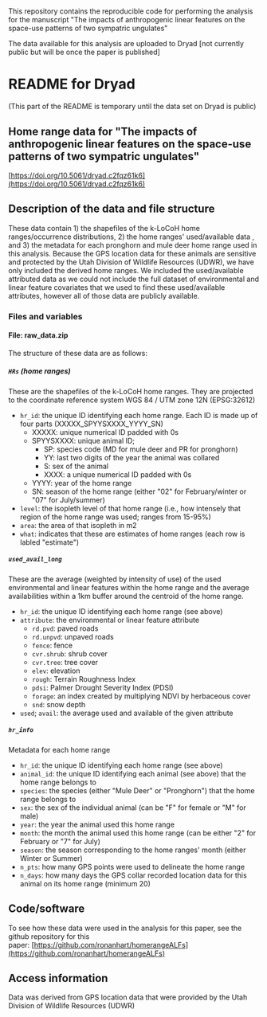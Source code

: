 # 
This repository contains the reproducible code for performing the analysis for the manuscript "The impacts of anthropogenic linear features on the space-use patterns of two sympatric ungulates"

The data available for this analysis are uploaded to Dryad [not currently public but will be once the paper is published]

# README for Dryad
(This part of the README is temporary until the data set on Dryad is public)

## Home range data for "The impacts of anthropogenic linear features on the space-use patterns of two sympatric ungulates"

[https://doi.org/10.5061/dryad.c2fqz61k6](https://doi.org/10.5061/dryad.c2fqz61k6)

## Description of the data and file structure

These data contain 1) the shapefiles of the k-LoCoH home ranges/occurrence distributions, 2) the home ranges' used/available data , and 3) the metadata for each pronghorn and mule deer home range used in this analysis. Because the GPS location data for these animals are sensitive and protected by the Utah Division of Wildlife Resources (UDWR), we have only included the derived home ranges. We included the used/available attributed data as we could not include the full dataset of environmental and linear feature covariates that we used to find these used/available attributes, however all of those data are publicly available.

### Files and variables

#### File: raw_data.zip

The structure of these data are as follows:

##### `HRs` (home ranges)

These are the shapefiles of the k-LoCoH home ranges. They are projected to the coordinate reference system  WGS 84 / UTM zone 12N (EPSG:32612)

* `hr_id`: the unique ID identifying each home range. Each ID is made up of four parts (XXXXX_SPYYSXXXX_YYYY_SN) 
  * XXXXX: unique numerical ID padded with 0s
  * SPYYSXXXX: unique animal ID;
    * SP: species code (MD for mule deer and PR for pronghorn)
    * YY: last two digits of the year the animal was collared
    * S: sex of the animal
    * XXXX: a unique numerical ID padded with 0s
  * YYYY: year of the home range
  * SN: season of the home range (either "02" for February/winter or "07" for July/summer)
* `level`: the isopleth level of that home range (i.e., how intensely that region of the home range was used; ranges from 15-95%)
* `area`: the area of that isopleth in m2
* `what`: indicates that these are estimates of home ranges (each row is labled "estimate")

##### `used_avail_long`

These are the average (weighted by intensity of use) of the used environmental and linear features within the home range and the average availabilities within a 1km buffer around the centroid of the home range.

* `hr_id`: the unique ID identifying each home range (see above)
* `attribute`: the environmental or linear feature attribute
  * `rd.pvd`: paved roads
  * `rd.unpvd`: unpaved roads
  * `fence`: fence
  * `cvr.shrub`: shrub cover
  * `cvr.tree`: tree cover
  * `elev`: elevation
  * `rough`: Terrain Roughness Index
  * `pdsi`: Palmer Drought Severity Index (PDSI)
  * `forage`: an index created by multiplying NDVI by herbaceous cover
  * `snd`: snow depth
* `used`; `avail`: the average used and available of the given attribute 

##### `hr_info`

Metadata for each home range

* `hr_id`: the unique ID identifying each home range (see above)
* `animal_id`: the unique ID identifying each animal (see above) that the home range belongs to
* `species`: the species (either "Mule Deer" or "Pronghorn") that the home range belongs to
* `sex`: the sex of the individual animal (can be "F" for female or "M" for male)
* `year`: the year the animal used this home range
* `month`: the month the animal used this home range (can be either "2" for February or "7" for July)
* `season`: the season corresponding to the home ranges' month (either Winter or Summer)
* `n_pts`: how many GPS points were used to delineate the home range
* `n_days`: how many days the GPS collar recorded location data for this animal on its home range (minimum 20)

## Code/software

To see how these data were used in the analysis for this paper, see the github repository for this paper: [https://github.com/ronanhart/homerangeALFs](https://github.com/ronanhart/homerangeALFs)

## Access information

Data was derived from GPS location data that were provided by the Utah Division of Wildlife Resources (UDWR)
